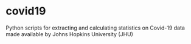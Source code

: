 # covid19
Python scripts for extracting and calculating statistics on Covid-19 data made available by Johns Hopkins University (JHU)
